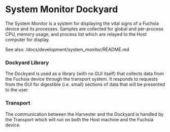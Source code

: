 # System Monitor Dockyard

The System Monitor is a system for displaying the vital signs of a Fuchsia
device and its processes. Samples are collected for global and per-process CPU,
memory usage, and process list which are relayed to the Host computer for
display.

See also: /docs/development/system_monitor/README.md

### Dockyard Library

The Dockyard is used as a library (with no GUI itself) that collects data from
the Fuchsia device through the transport system. It responds to requests from
the GUI for digestible (i.e. small) sections of data that will be presented to
the user.

### Transport

The communication between the Harvester and the Dockyard is handled by the
Transport which will run on both the Host machine and the Fuchsia device.
